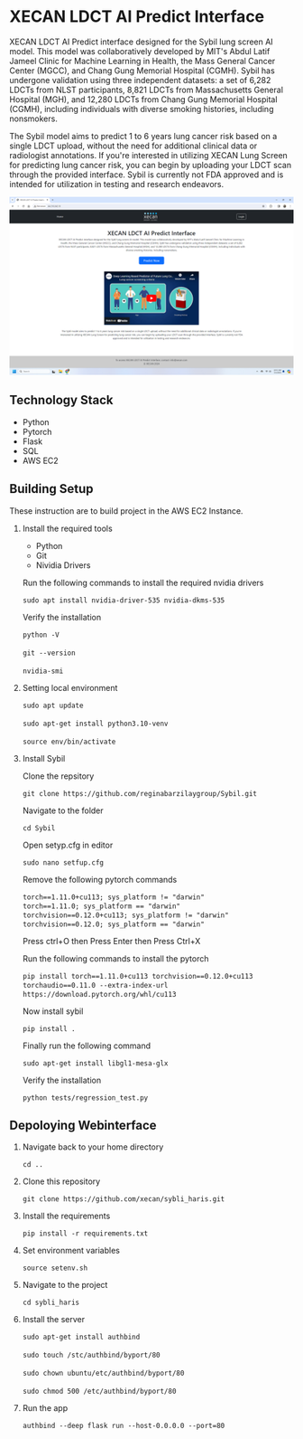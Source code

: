 #  XECAN LDCT AI Predict Interface

XECAN LDCT AI Predict interface designed for the Sybil lung screen AI model. This model was collaboratively developed by MIT's Abdul Latif Jameel Clinic for Machine Learning in Health, the Mass General Cancer Center (MGCC), and Chang Gung Memorial Hospital (CGMH). Sybil has undergone validation using three independent datasets: a set of 6,282 LDCTs from NLST participants, 8,821 LDCTs from Massachusetts General Hospital (MGH), and 12,280 LDCTs from Chang Gung Memorial Hospital (CGMH), including individuals with diverse smoking histories, including nonsmokers.

The Sybil model aims to predict 1 to 6 years lung cancer risk based on a single LDCT upload, without the need for additional clinical data or radiologist annotations. If you're interested in utilizing XECAN Lung Screen for predicting lung cancer risk, you can begin by uploading your LDCT scan through the provided interface. Sybil is currently not FDA approved and is intended for utilization in testing and research endeavors.

![alt text](image-1.png)


## Technology Stack
* Python
* Pytorch
* Flask
* SQL
* AWS EC2

## Building Setup
These instruction are to build project in the AWS EC2 Instance.

1.  Install the required tools
    * Python
    * Git
    * Nividia Drivers

    Run the following commands to install the required nvidia drivers

    ```shell
    sudo apt install nvidia-driver-535 nvidia-dkms-535
    ```

    Verify the installation 
     ```shell
    python -V

    git --version

    nvidia-smi
    ```

2. Setting local environment
    ```shell
    sudo apt update

    sudo apt-get install python3.10-venv

    source env/bin/activate
    ```
3. Install Sybil

    Clone the repsitory 
    ```shell
    git clone https://github.com/reginabarzilaygroup/Sybil.git
    ```
    Navigate to the folder
    ```shell
    cd Sybil
    ```
    Open setyp.cfg in editor
    ```shell
    sudo nano setfup.cfg
    ```
    Remove the following pytorch commands 
    ```shell
    torch==1.11.0+cu113; sys_platform != "darwin"
    torch==1.11.0; sys_platform == "darwin"
    torchvision==0.12.0+cu113; sys_platform != "darwin"
    torchvision==0.12.0; sys_platform == "darwin"
    ```
    Press ctrl+O then Press Enter then Press Ctrl+X

    Run the following commands to install the pytorch
    ```shell
    pip install torch==1.11.0+cu113 torchvision==0.12.0+cu113 torchaudio==0.11.0 --extra-index-url https://download.pytorch.org/whl/cu113
    ```  
    Now install sybil 

    ```shell
    pip install .
    ```

    Finally run the following command
    ```shell
    sudo apt-get install libgl1-mesa-glx
    ```
    Verify the installation
    ```shell
    python tests/regression_test.py
    ```
## Depoloying Webinterface 

1. Navigate back to your home directory 
    
    ```shell
    cd ..
    ```
2. Clone this repository 
    ```shell
    git clone https://github.com/xecan/sybli_haris.git
    ```
3. Install the requirements
    ```shell
    pip install -r requirements.txt
    ```
4. Set environment variables 
    ```shell
    source setenv.sh
    ```
5. Navigate to the project
    ```shell
   cd sybli_haris
    ```
6. Install the server
    ```shell
    sudo apt-get install authbind

    sudo touch /stc/authbind/byport/80

    sudo chown ubuntu/etc/authbind/byport/80

    sudo chmod 500 /etc/authbind/byport/80
    ```
7. Run the app
    ```shell
    authbind --deep flask run --host-0.0.0.0 --port=80
    ```